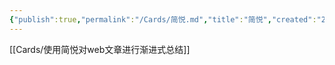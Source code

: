 ```yaml
---
{"publish":true,"permalink":"/Cards/简悦.md","title":"简悦","created":"2022-07-27","modified":"2023-03-14","published":"2025-07-08T23:06:37.121+08:00","cssclasses":""}
---
```



[[Cards/使用简悦对web文章进行渐进式总结]]